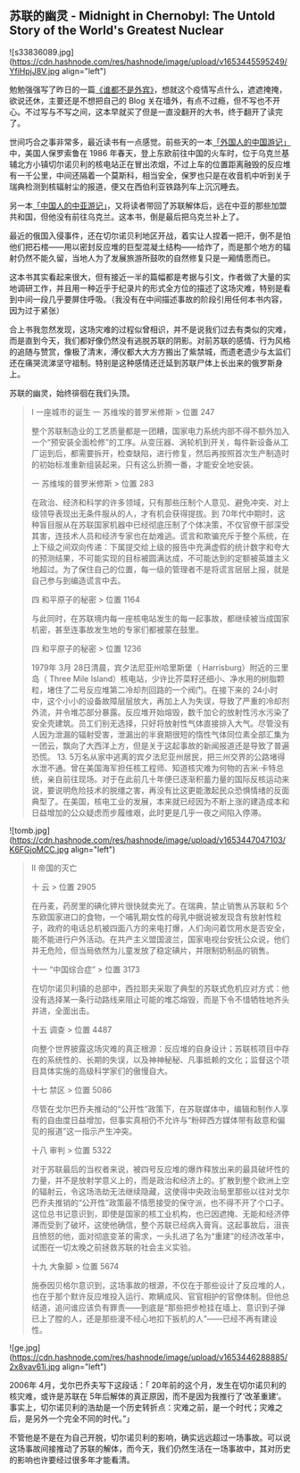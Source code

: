 ## 苏联的幽灵 - Midnight in Chernobyl: The Untold Story of the World's Greatest Nuclear


![s33836089.jpg](https://cdn.hashnode.com/res/hashnode/image/upload/v1653445595249/YfiHpjJ8V.jpg align="left")

勉勉强强写了昨日的一篇[《谁都不是外宾》](https://someonegao.com/dont-pretend-to-be-innocent)，想就这个疫情写点什么，遮遮掩掩，欲说还休，主要还是不想把自己的 Blog 关在墙外，有点不过瘾，但不写也不开心。不过写与不写之间，这本早就买了但是一直没翻开的大书，终于翻开了读完了。

世间巧合之事非常多，最近读书有一点感觉。前些天的一本[「外国人的中国游记」](https://someonegao.com/riding-the-iron-rooster-by-train-through-china)中，美国人保罗索鲁在 1986 年春天，登上东欧前往中国的火车时，位于乌克兰基辅北方小镇切尔诺贝利的核电站正在冒出浓烟，不过上车的位置距离融毁的反应堆有一千公里，中间还隔着一个莫斯科，相当安全，保罗也只是在收音机中听到关于瑞典检测到核辐射尘的报道，便又在西伯利亚铁路列车上沉沉睡去。

另一本[「中国人的中亚游记」](https://someonegao.com/among-the-stans-a-central-asian-journey)，又将读者带回了苏联解体后，远在中亚的那些加盟共和国，但他没有前往乌克兰。这本书，倒是最后把乌克兰补上了。

最近的俄国入侵事件，还在切尔诺贝利地区开战，着实让人捏着一把汗，倒不是怕他们把石棺——用以密封反应堆的巨型混凝土结构——给炸了，而是那个地方的辐射仍然不能久留，当地人为了发展旅游所鼓吹的自然修复只是一厢情愿而已。

这本书其实看起来很大，但有接近一半的篇幅都是考据与引文，作者做了大量的实地调研工作，并且用一种近乎于纪录片的形式全方位的描述了这场灾难，特别是看到中间一段几乎要屏住呼吸。（我没有在中间描述事故的阶段引用任何本书内容，因为过于紧张）

合上书我忽然发现，这场灾难的过程似曾相识，并不是说我们过去有类似的灾难，而是直到今天，我们都好像仍然没有逃脱苏联的阴影。对前苏联的感情、行为风格的追随与赞赏，像极了清末，溥仪都大大方方搬出了紫禁城，而遗老遗少与太监们还在痛哭流涕坚守祖制。特别是这种感情还迁延到苏联尸体上长出来的俄罗斯身上。

苏联的幽灵，始终徘徊在我们头顶。


>I 一座城市的诞生
> 一 苏维埃的普罗米修斯 > 位置 247
> 
> 整个苏联制造业的工艺质量都是一团糟，国家电力系统内部不得不额外加入一个“预安装全面检修”的工序。从变压器、涡轮机到开关，每件新设备从工厂运到后，都需要拆开，检查缺陷，进行修复，然后再按照首次生产制造时的初始标准重新组装起来。只有这么折腾一番，才能安全地安装。
> 
> 一 苏维埃的普罗米修斯 > 位置 283
> 
> 在政治、经济和科学的许多领域，只有那些压制个人意见、避免冲突、对上级领导表现出无条件服从的人，才有机会获得提拔。到 70年代中期时，这种盲目服从在苏联国家机器中已经彻底压制了个体决策，不仅官僚干部深受其害，连技术人员和经济专家也在劫难逃。谎言和欺骗充斥于整个系统，在上下级之间双向传递：下属提交给上级的报告中充满虚假的统计数字和夸大的预测结果，不可能实现的目标被圆满达成，不可能达到的定额被英雄主义地超过。为了保住自己的位置，每一级的管理者不是将谎言层层上报，就是自己参与到编造谎言中去。
> 
> 四 和平原子的秘密 > 位置 1164
> 
> 与此同时，在苏联境内每一座核电站发生的每一起事故，都继续被当成国家机密，甚至连事故发生地的专家们都被蒙在鼓里。
> 
> 四 和平原子的秘密 > 位置 1236
> 
> 1979年 3月 28日清晨，宾夕法尼亚州哈里斯堡（ Harrisburg）附近的三里岛（ Three Mile Island）核电站，少许比芥菜籽还细小、净水用的树脂颗粒，堵住了二号反应堆第二冷却剂回路的一个阀门。在接下来的 24小时中，这个小小的设备故障层层放大，再加上人为失误，导致了严重的冷却剂外流，并令堆芯部分暴露。反应堆开始熔毁，数千加仑的放射性污水污染了安全壳建筑。员工们别无选择，只好将放射性气体直接排入大气。尽管没有人因为泄漏的辐射受害，泄漏出的半衰期很短的惰性气体同位素全部汇集为一团云，飘向了大西洋上方，但是关于这起事故的新闻报道还是导致了普遍恐慌。 13. 5万名从家中逃离的宾夕法尼亚州居民，把三州交界的公路堵得水泄不通。曾在美国海军担任核工程师、知道核灾难为何物的吉米·卡特总统，亲自前往现场。对于在此前几十年便已逐渐积蓄力量的国际反核运动来说，要说明危险技术的脱缰之害，再没有比这更能激起民众恐惧情绪的反面典型了。在美国，核电工业的发展，本来就已经因为不断上涨的建造成本和日益增加的公众疑虑而步履维艰，此时更是几乎一夜之间陷入停滞。

![tomb.jpg](https://cdn.hashnode.com/res/hashnode/image/upload/v1653447047103/K6FGjoMCC.jpg align="left")

> Ⅱ 帝国的灭亡
> 
> 十 云 > 位置 2905
> 
> 在丹麦，药房里的碘化钾片很快就卖光了。在瑞典，禁止销售从苏联和 5个东欧国家进口的食物，一个哺乳期女性的母乳中据说被发现含有放射性粒子，政府的电话总机被四面八方的来电打爆，人们询问着饮用水是否安全，能不能进行户外活动。在共产主义盟国波兰，国家电视台安抚公众说，他们并无危险，但当局依然为儿童发放了稳定碘片，并限制奶制品的销售。
> 
> 十一 “中国综合症” > 位置 3173
> 
> 在切尔诺贝利镇的总部中，西拉耶夫采取了典型的苏联式危机应对方式：他没有选择某一条行动路线来阻止可能的堆芯熔毁，而是下令不惜牺牲地齐头并进，全面出击。
> 
> 十五 调查 > 位置 4487
> 
> 向整个世界披露这场灾难的真正根源：反应堆的自身设计；苏联核项目中存在的系统性的、长期的失误，以及神神秘秘、凡事抵赖的文化；监督这个项目具体实施的高级科学家们的傲慢自大。
> 
> 十七 禁区 > 位置 5086
> 
> 尽管在戈尔巴乔夫推动的“公开性”政策下，在苏联媒体中，编辑和制作人享有的自由度日益增加，但事实真相仍不允许与“粉碎西方媒体带有敌意和偏见的报道”这一指示产生冲突。
> 
> 十八 审判 > 位置 5322
> 
> 对于苏联最后的当权者来说，被四号反应堆的爆炸释放出来的最具破坏性的力量，并不是放射学意义上的，而是政治和经济上的。扩散到整个欧洲上空的辐射云，令这场浩劫无法继续隐藏，这使得中央政治局里那些以往对戈尔巴乔夫推销的“公开性”政策最不情愿接受的保守派，也不得不开了个口子。这位总书记意识到，即使是国家的核工业机构，也已因遮掩、无能和经济停滞而受到了破坏，这使他确信，整个苏联已经病入膏肓。这起事故后，沮丧且愤怒的他，面对彻底变革的需求，一头扎进了名为“重建”的经济改革中，试图在一切太晚之前拯救苏联的社会主义实验。
> 
> 十九 大象脚 > 位置 5674
> 
> 施泰因贝格尔意识到，这场事故的根源，不仅在于那些设计了反应堆的人，也在于那个默许反应堆投入运行、欺瞒成风、官官相护的官僚体制。但他总结道，追问谁应该负有罪责——到底是“那些把步枪挂在墙上、意识到子弹已上了膛的人，还是那些漫不经心地扣下扳机的人”——已经不再有建设性。

![ge.jpg](https://cdn.hashnode.com/res/hashnode/image/upload/v1653446288885/2x8vav61i.jpg align="left")

2006年 4月，戈尔巴乔夫写下这段话：「 20年前的这个月，发生在切尔诺贝利的核灾难，或许是苏联在 5年后解体的真正原因，而不是因为我推行了‘改革重建’。事实上，切尔诺贝利的浩劫是一个历史转折点：灾难之前，是一个时代；灾难之后，是另外一个完全不同的时代。”」

不管他是不是在为自己开脱，切尔诺贝利的影响，确实远远超过一场事故。可以说这场事故间接推动了苏联的解体，而今天，我们仍然生活在一场事故中，其对历史的影响也许要经过很多年才能看清。



